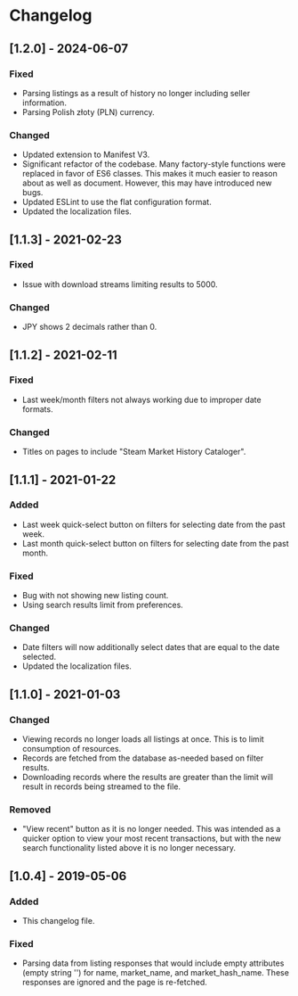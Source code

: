 # Changelog

## [1.2.0] - 2024-06-07
### Fixed
- Parsing listings as a result of history no longer including seller information.
- Parsing Polish złoty (PLN) currency.

### Changed
- Updated extension to Manifest V3.
- Significant refactor of the codebase. Many factory-style functions were replaced in favor of ES6 classes. This makes it much easier to reason about as well as document. However, this may have introduced new bugs.
- Updated ESLint to use the flat configuration format.
- Updated the localization files.

## [1.1.3] - 2021-02-23
### Fixed
- Issue with download streams limiting results to 5000.

### Changed
- JPY shows 2 decimals rather than 0.

## [1.1.2] - 2021-02-11
### Fixed
- Last week/month filters not always working due to improper date formats.

### Changed
- Titles on pages to include "Steam Market History Cataloger".

## [1.1.1] - 2021-01-22
### Added
- Last week quick-select button on filters for selecting date from the past week.
- Last month quick-select button on filters for selecting date from the past month.

### Fixed
- Bug with not showing new listing count.
- Using search results limit from preferences.

### Changed
- Date filters will now additionally select dates that are equal to the date selected.
- Updated the localization files.

## [1.1.0] - 2021-01-03
### Changed
- Viewing records no longer loads all listings at once. This is to limit consumption of resources.
- Records are fetched from the database as-needed based on filter results.
- Downloading records where the results are greater than the limit will result in records being streamed to the file.

### Removed
- "View recent" button as it is no longer needed. This was intended as a quicker option to view your most recent transactions, but with the new search functionality listed above it is no longer necessary.

## [1.0.4] - 2019-05-06
### Added
- This changelog file.

### Fixed
- Parsing data from listing responses that would include empty attributes (empty string '') for name, market_name, and market_hash_name. These responses are ignored and the page is re-fetched.
